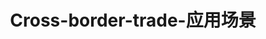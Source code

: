 ---
{
    layout: Layout,
    isCrossBorderTrade: true,
    title: Cross-border-trade-应用场景,
    inland: {
    },
    international: {
        appTitleContent: {
            title: 多场景解决方案,
            subTitle: 基于区块链底层基础设施，向上打造区块链生态应用场景,
            bg_banner: cross_border_trade_banner
        },
        appExample: [
            {
                position: 0,
                banner: asia_banner.png,
                icon: icon-zhengwu,
                category: 金融服务,
                title: 亚洲数字银行,
                description: [
                    {
                        paragraph: BIANJIE.AI Global 与亚洲数字银行有限公司（注册号 LL16434）（持牌纳闽投资银行）（许可证号：200134BI）拥有长期战略合作关系，通过区块链跨链、大数据隐私保护等前沿创新技术，开发打造可支撑高效自金融服务并支持全球合法贸易的新一代数字银行服务基础设施，为全球企业和个人提供更安全、更低成本和更透明高效的合法金融服务，助推传统金融拥抱数字金融，推进全球资产数字化及合法贸易生态建设。
                    },
                    {
                        paragraph: BIANJIE.AI Global 依赖于其区块链互联网创新能力、跨系统跨链、资产数字化建模与交易、大数据隐私保护、链上治理等创新技术，采用其 IRITA （Cosmos 企业版）区块链架构，运用于建设新一代数字银行基础设施，推动亚洲优质资产面向国际市场，高效支撑全球化合法可信贸易流通。此次战略合作对于在中国、东盟、伊斯兰金融市场乃至全世界，基于区块链创新技术构建具有范式效应的普惠自金融生态具有重要意义，合作双方从技术能力、产品系统、生态拓展等多维度进行技术共享和优势互补，在数字金融服务领域开展深入合作，全面探索、共建、发展「基于区块链技术支持自金融服务的新一代数字银行」。
                    }
                ]
            },
            {
                position: 1,
                banner: dodr_banner.png,
                icon: icon-kuajingmaoyi,
                category: 跨境贸易,
                title: 丝路之舟,
                description: [
                    {
                        paragraph: BIANJIE.AI Global 已与中国丝路集团全资子公司丝路之舟就「基于区块链及大数据隐私保护技术的新一代数字贸易基础设施」达成战略合作，支持打造联合国贸发会（UNCTAD，联合国系统内唯一综合处理国家贸易与经济发展问题的国际经济组织）的新型数字贸易基础设施平台 DODR。DODR 的目标是建立「自由、公平、诚信」的可信数字贸易体系，形成全球普惠贸易新秩序、新规则、新体系，用于保护消费者权益，促进国际贸易和跨境电商发展。
                    },
                    {
                        paragraph: BIANJIE.AI Global 以其区块链互联网创新能力、跨系统、资产数字化建模与交易、大数据隐私保护、链上治理等前沿技术为依托，将其 IRITA 产品应用于 DODR 平台建设，联合丝路之舟共同打造新一代数字贸易样板，搭建相应的数字物流与数字金融体系，实现更加便捷的跨境贸易。
                    }
                ]
            }
        ]
    }
}
---